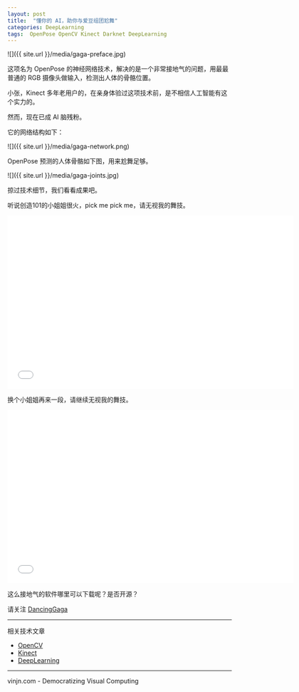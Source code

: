 ```yaml
---
layout: post
title:  "懂你的 AI，助你与爱豆组团尬舞"
categories: DeepLearning
tags:  OpenPose OpenCV Kinect Darknet DeepLearning
---
```


![]({{ site.url }}/media/gaga-preface.jpg)

这项名为 OpenPose 的神经网络技术，解决的是一个非常接地气的问题，用最最普通的 RGB 摄像头做输入，检测出人体的骨骼位置。

小张，Kinect 多年老用户的，在亲身体验过这项技术前，是不相信人工智能有这个实力的。

然而，现在已成 AI 脑残粉。


它的网络结构如下：

![]({{ site.url }}/media/gaga-network.png)

OpenPose 预测的人体骨骼如下图，用来尬舞足够。

![]({{ site.url }}/media/gaga-joints.jpg)

掠过技术细节，我们看看成果吧。

听说创造101的小姐姐很火，pick me pick me，请无视我的舞技。

<iframe src='//gifs.com/embed/zKDqWY' frameborder='0' scrolling='no' width='642px' height='388px' style='-webkit-backface-visibility: hidden;-webkit-transform: scale(1);' ></iframe>

换个小姐姐再来一段，请继续无视我的舞技。

<iframe src="//gifs.com/embed/L8OAKw" frameborder="0" scrolling="no" width="642px" height="388px" style="-webkit-backface-visibility: hidden;-webkit-transform: scale(1);"></iframe>

这么接地气的软件哪里可以下载呢？是否开源？

请关注 [DancingGaga](https://github.com/jing-interactive/DancingGaga)


----
相关技术文章
- [OpenCV](https://www.vinjn.com/tag/#OpenCV)
- [Kinect](https://www.vinjn.com/tag/#Kinect)
- [DeepLearning](https://www.vinjn.com/tag/#DeepLearning)

----
vinjn.com - Democratizing Visual Computing
